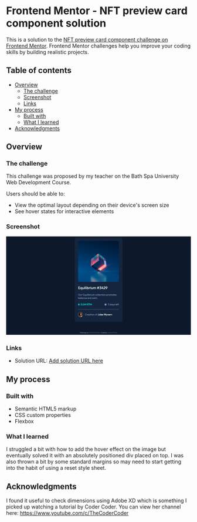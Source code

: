 # Frontend Mentor - NFT preview card component solution

This is a solution to the [NFT preview card component challenge on Frontend Mentor](https://www.frontendmentor.io/challenges/nft-preview-card-component-SbdUL_w0U). Frontend Mentor challenges help you improve your coding skills by building realistic projects. 

## Table of contents

- [Overview](#overview)
  - [The challenge](#the-challenge)
  - [Screenshot](#screenshot)
  - [Links](#links)
- [My process](#my-process)
  - [Built with](#built-with)
  - [What I learned](#what-i-learned)
- [Acknowledgments](#acknowledgments)


## Overview

### The challenge

This challenge was proposed by my teacher on the Bath Spa University Web Development Course. 

Users should be able to:

- View the optimal layout depending on their device's screen size
- See hover states for interactive elements

### Screenshot

![](./Screenshot.png)

### Links

- Solution URL: [Add solution URL here](https://andyferrie.github.io/nft-preview-card-component-main/)

## My process
### Built with

- Semantic HTML5 markup
- CSS custom properties
- Flexbox

### What I learned

I struggled a bit with how to add the hover effect on the image but eventually solved it with an absolutely positioned div placed on top. I was also thrown a bit by some standard margins so may need to start getting into the habit of using a reset style sheet.

## Acknowledgments

I found it useful to check dimensions using Adobe XD which is something I picked up watching a tutorial by Coder Coder. You can view her channel here:  https://www.youtube.com/c/TheCoderCoder

